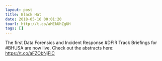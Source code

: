 ```yaml
---
layout: post
title: Black Hat
date: 2018-05-16 00:01:20
tourl: http://t.co/aMEkUhZgUH
tags: []
---
```

The first Data Forensics and Incident Response #DFIR Track Briefings for #BHUSA are now live. Check out the abstracts here: https://t.co/aFZObNjFiC
